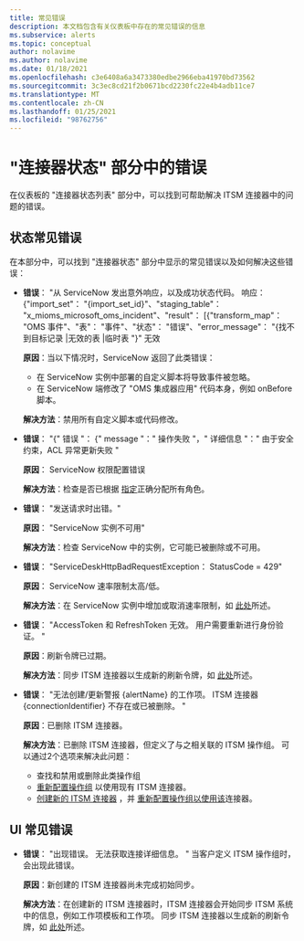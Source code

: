 ```yaml
---
title: 常见错误
description: 本文档包含有关仪表板中存在的常见错误的信息
ms.subservice: alerts
ms.topic: conceptual
author: nolavime
ms.author: nolavime
ms.date: 01/18/2021
ms.openlocfilehash: c3e6408a6a3473380edbe2966eba41970bd73562
ms.sourcegitcommit: 3c3ec8cd21f2b0671bcd2230fc22e4b4adb11ce7
ms.translationtype: MT
ms.contentlocale: zh-CN
ms.lasthandoff: 01/25/2021
ms.locfileid: "98762756"
---
```

# <a name="errors-in-the-connector-status-section"></a>"连接器状态" 部分中的错误

在仪表板的 "连接器状态列表" 部分中，可以找到可帮助解决 ITSM 连接器中的问题的错误。

## <a name="status-common-errors"></a>状态常见错误

在本部分中，可以找到 "连接器状态" 部分中显示的常见错误以及如何解决这些错误：

* **错误**： "从 ServiceNow 发出意外响应，以及成功状态代码。 响应： {"import_set"： "{import_set_id}"、"staging_table"： "x_mioms_microsoft_oms_incident"、"result"： [{"transform_map"： "OMS 事件"、"表"： "事件"、"状态"： "错误"、"error_message"： "{找不到目标记录 |无效的表 |临时表 "}" 无效

    **原因**：当以下情况时，ServiceNow 返回了此类错误：
  * 在 ServiceNow 实例中部署的自定义脚本将导致事件被忽略。
  * 在 ServiceNow 端修改了 "OMS 集成器应用" 代码本身，例如 onBefore 脚本。

  **解决方法**：禁用所有自定义脚本或代码修改。

* **错误**： "{" 错误 "： {" message "：" 操作失败 "，" 详细信息 "：" 由于安全约束，ACL 异常更新失败 "

    **原因**： ServiceNow 权限配置错误

    **解决方法**：检查是否已根据 [指定](itsmc-connections-servicenow.md#install-the-user-app-and-create-the-user-role)正确分配所有角色。

* **错误**： "发送请求时出错。"

    **原因**： "ServiceNow 实例不可用"

    **解决方法**：检查 ServiceNow 中的实例，它可能已被删除或不可用。

* **错误**： "ServiceDeskHttpBadRequestException： StatusCode = 429"

    **原因**： ServiceNow 速率限制太高/低。

    **解决方法**：在 ServiceNow 实例中增加或取消速率限制，如 [此处](https://docs.servicenow.com/bundle/london-application-development/page/integrate/inbound-rest/task/investigate-rate-limit-violations.html)所述。

* **错误**： "AccessToken 和 RefreshToken 无效。 用户需要重新进行身份验证。 "

    **原因**：刷新令牌已过期。

    **解决方法**：同步 ITSM 连接器以生成新的刷新令牌，如 [此处](./itsmc-resync-servicenow.md)所述。

* **错误**： "无法创建/更新警报 {alertName} 的工作项。 ITSM 连接器 {connectionIdentifier} 不存在或已被删除。 "

    **原因**：已删除 ITSM 连接器。

    **解决方法**：已删除 ITSM 连接器，但定义了与之相关联的 ITSM 操作组。 可以通过2个选项来解决此问题：
  * 查找和禁用或删除此类操作组
  * [重新配置操作组](./itsmc-definition.md#create-itsm-work-items-from-azure-alerts) 以使用现有 ITSM 连接器。
  * [创建新的 ITSM 连接器](./itsmc-definition.md#create-an-itsm-connection) ，并 [重新配置操作组以使用该](itsmc-definition.md#create-itsm-work-items-from-azure-alerts)连接器。

## <a name="ui-common-errors"></a>UI 常见错误

* **错误**： "出现错误。 无法获取连接详细信息。 " 当客户定义 ITSM 操作组时，会出现此错误。

    **原因**：新创建的 ITSM 连接器尚未完成初始同步。

    **解决方法**：在创建新的 ITSM 连接器时，ITSM 连接器会开始同步 ITSM 系统中的信息，例如工作项模板和工作项。 同步 ITSM 连接器以生成新的刷新令牌，如 [此处](./itsmc-resync-servicenow.md)所述。
